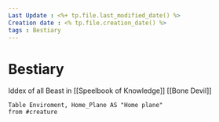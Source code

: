 ```yaml
---
Last Update : <%+ tp.file.last_modified_date() %>
Creation date : <% tp.file.creation_date() %>
tags : Bestiary
---
```


# Bestiary
Iddex of all Beast in [[Speelbook of Knowledge]]
[[Bone Devil]]

```dataview
Table Enviroment, Home_Plane AS "Home plane"
from #creature 
```

